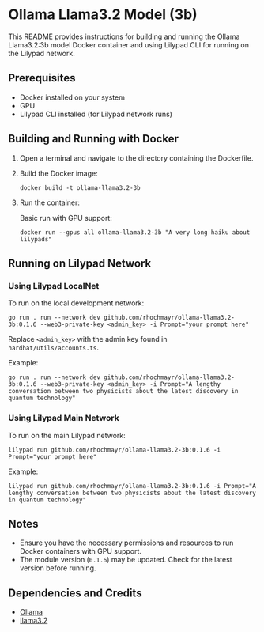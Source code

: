 # Ollama Llama3.2 Model (3b)

This README provides instructions for building and running the Ollama Llama3.2:3b model Docker container and using Lilypad CLI for running on the Lilypad network.

## Prerequisites

- Docker installed on your system
- GPU
- Lilypad CLI installed (for Lilypad network runs)

## Building and Running with Docker

1. Open a terminal and navigate to the directory containing the Dockerfile.

2. Build the Docker image:
   ```
   docker build -t ollama-llama3.2-3b
   ```

3. Run the container:

   Basic run with GPU support:
   ```
   docker run --gpus all ollama-llama3.2-3b "A very long haiku about lilypads"
   ```

## Running on Lilypad Network

### Using Lilypad LocalNet

To run on the local development network:

```
go run . run --network dev github.com/rhochmayr/ollama-llama3.2-3b:0.1.6 --web3-private-key <admin_key> -i Prompt="your prompt here"
```

Replace `<admin_key>` with the admin key found in `hardhat/utils/accounts.ts`.

Example:
```
go run . run --network dev github.com/rhochmayr/ollama-llama3.2-3b:0.1.6 --web3-private-key <admin_key> -i Prompt="A lengthy conversation between two physicists about the latest discovery in quantum technology"
```

### Using Lilypad Main Network

To run on the main Lilypad network:

```
lilypad run github.com/rhochmayr/ollama-llama3.2-3b:0.1.6 -i Prompt="your prompt here"
```

Example:
```
lilypad run github.com/rhochmayr/ollama-llama3.2-3b:0.1.6 -i Prompt="A lengthy conversation between two physicists about the latest discovery in quantum technology"
```

## Notes

- Ensure you have the necessary permissions and resources to run Docker containers with GPU support.
- The module version (`0.1.6`) may be updated. Check for the latest version before running.

## Dependencies and Credits

- [Ollama](https://ollama.com/)
- [llama3.2](https://ollama.com/library/llama3.2)